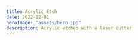 ```yaml
---
title: Acrylic Etch
date: 2022-12-01
heroImage: "assets/hero.jpg"
description: Acrylic etched with a laser cutter
---
```



